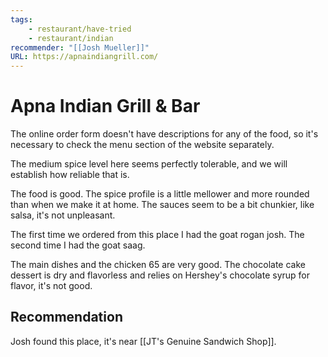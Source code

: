 ```yaml
---
tags:
    - restaurant/have-tried
    - restaurant/indian
recommender: "[[Josh Mueller]]"
URL: https://apnaindiangrill.com/
---
```

# Apna Indian Grill & Bar

The online order form doesn't have descriptions for any of the food, so it's necessary to check the menu section of the website separately.

The medium spice level here seems perfectly tolerable, and we will establish how reliable that is.

The food is good.  The spice profile is a little mellower and more rounded than when we make it at home.  The sauces seem to be a bit chunkier, like salsa, it's not unpleasant.

The first time we ordered from this place I had the goat rogan josh.  The second time I had the goat saag.

The main dishes and the chicken 65 are very good.  The chocolate cake dessert is dry and flavorless and relies on Hershey's chocolate syrup for flavor, it's not good.

## Recommendation
Josh found this place, it's near [[JT's Genuine Sandwich Shop]].